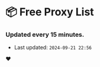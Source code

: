 # :package: Free Proxy List
### Updated every 15 minutes.

- Last updated: `2024-09-21 22:56`

:heart:
